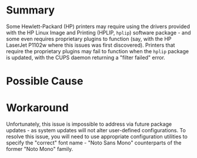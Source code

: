 <!-- TITLE: ERR-SYS-00008: CUPS "Filter Failed" with Printers Using the HPLIP Driver -->
<!-- SUBTITLE: HPLIP Proprietary Plugin Version Mismatch and Its Consequence -->

# Summary

Some Hewlett-Packard (HP) printers may require using the drivers provided with the HP Linux Image and Printing (HPLIP, `hplip`) software package - and some even requires proprietary plugins to function (say, with the HP LaserJet P1102w where this issues was first discovered). Printers that require the proprietary plugins may fail to function when the `hplip` package is updated, with the CUPS daemon returning a "filter failed" error.

# Possible Cause



# Workaround

Unfortunately, this issue is impossible to address via future package updates - as system updates will not alter user-defined configurations. To resolve this issue, you will need to use appropriate configuration utilities to specify the "correct" font name - "Noto Sans Mono" counterparts of the former "Noto Mono" family.
